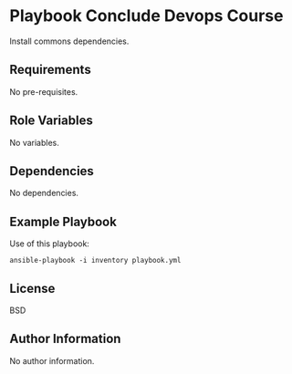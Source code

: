 Playbook Conclude Devops Course
=========

Install commons dependencies.

Requirements
------------

No pre-requisites.

Role Variables
--------------

No variables.

Dependencies
------------

No dependencies.

Example Playbook
----------------

Use of this playbook:

    ansible-playbook -i inventory playbook.yml

License
-------

BSD

Author Information
------------------

No author information.
